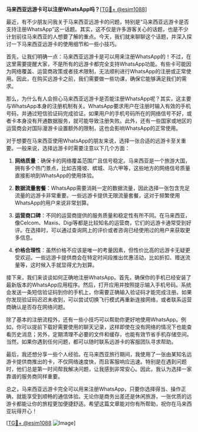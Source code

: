 **马来西亚远游卡可以注册WhatsApp吗？**[[TG💪+ @esim1088](https://t.me/s/esim1088)]

最近，有不少朋友问我关于马来西亚远游卡的问题，特别是“马来西亚远游卡是否支持注册WhatsApp”这一话题。其实，这不仅是许多游客关心的话题，也是不少计划前往马来西亚的人想要了解的重点。今天，我们就来聊聊这个话题，并深入探讨一下马来西亚远游卡的使用细节和一些小技巧。

首先，让我们明确一点：马来西亚远游卡是可以用来注册WhatsApp的！不过，在这里需要提醒大家，不是所有的远游卡都完全支持WhatsApp功能。有些卡可能因为网络覆盖、运营商政策或者技术限制，无法顺利进行WhatsApp的注册或正常使用。因此，在购买远游卡之前，我们需要做一些功课，确保它能够满足我们的需求。

那么，为什么有人会担心马来西亚远游卡是否能注册WhatsApp呢？其实，这主要与WhatsApp本身的注册机制有关。WhatsApp要求用户在注册时输入有效的手机号码，并通过短信验证码完成验证。如果用户的手机号码所在的网络信号不好，或者卡本身没有开通数据服务，就可能导致注册失败。此外，还有一些国家或地区的运营商会对国际漫游卡设置额外的限制，这也会影响WhatsApp的正常使用。

对于想要在马来西亚使用WhatsApp的朋友来说，选择一张合适的远游卡至关重要。一般来说，选择远游卡时需要注意以下几个方面：

1. **网络质量**：确保卡的网络覆盖范围广且信号稳定。马来西亚是一个旅游大国，拥有多个热门景点，比如吉隆坡、槟城、马六甲等，这些地方的网络信号质量直接影响到WhatsApp的使用体验。

2. **数据流量套餐**：WhatsApp需要消耗一定的数据流量，因此选择一张包含充足流量的远游卡非常重要。一些远游卡提供无限流量套餐，这对于频繁使用WhatsApp的用户来说非常划算。

3. **运营商口碑**：不同的运营商提供的服务质量和稳定性有所不同。在马来西亚，像Celcom、Maxis、Digi等都是比较知名的运营商，它们的远游卡通常受到好评。在选择时，可以通过查询网上的评价或者咨询已经使用过的用户来获取更多信息。

4. **价格合理性**：虽然价格不应该是唯一的考量因素，但性价比高的远游卡无疑更受欢迎。一些远游卡提供商会在特定时间段推出优惠活动，比如折扣、赠送流量等，这时候入手就显得尤为划算。

接下来，我们来谈谈如何正确地注册WhatsApp。首先，确保你的手机已经安装了最新版本的WhatsApp应用程序。然后，打开应用并按照提示输入手机号码。系统会发送一条短信验证码到你的手机上，你需要正确输入验证码才能完成注册。如果你发现验证码迟迟未收到，可以尝试切换飞行模式再重新连接网络，或者联系运营商确认是否存在网络问题。

除了基本的注册流程外，还有一些小技巧可以帮助你更好地使用WhatsApp。例如，你可以提前下载好需要使用的聊天记录，这样即使在没有网络的情况下也能查看历史消息；另外，定期清理不必要的文件和缓存，也能有效节省手机存储空间。当然，如果你遇到任何问题，都可以随时联系远游卡的客服团队寻求帮助。

最后，我还想分享一些个人经验。在马来西亚旅行期间，我使用了一张由某知名远游卡提供商推出的卡，不仅网络速度快，而且客服响应迅速。特别是在遇到问题时，他们总是第一时间帮我解决问题，让我感到非常安心。因此，我认为选择一家靠谱的服务商同样重要。

总之，马来西亚远游卡完全可以用来注册WhatsApp，只要你选择得当、操作正确，就能享受到顺畅的通信体验。无论你是商务出差还是休闲旅游，一张优质的远游卡都能让你的旅程更加便捷舒适。希望这篇文章能对你有所帮助，祝你在马来西亚玩得开心！

[[TG💪+ @esim1088](https://t.me/s/esim1088) ![Image](https://i.postimg.cc/4NQfJmqS/Snipaste-2025-05-13-00-14-12.png)]